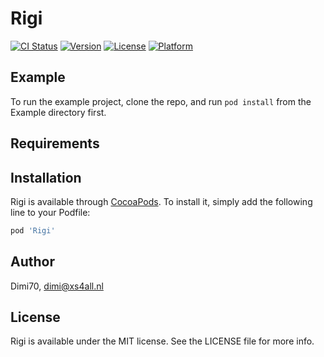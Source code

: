 # Rigi

[![CI Status](https://img.shields.io/travis/Dimi70/Rigi.svg?style=flat)](https://travis-ci.org/Dimi70/Rigi)
[![Version](https://img.shields.io/cocoapods/v/Rigi.svg?style=flat)](https://cocoapods.org/pods/Rigi)
[![License](https://img.shields.io/cocoapods/l/Rigi.svg?style=flat)](https://cocoapods.org/pods/Rigi)
[![Platform](https://img.shields.io/cocoapods/p/Rigi.svg?style=flat)](https://cocoapods.org/pods/Rigi)

## Example

To run the example project, clone the repo, and run `pod install` from the Example directory first.

## Requirements

## Installation

Rigi is available through [CocoaPods](https://cocoapods.org). To install
it, simply add the following line to your Podfile:

```ruby
pod 'Rigi'
```

## Author

Dimi70, dimi@xs4all.nl

## License

Rigi is available under the MIT license. See the LICENSE file for more info.

